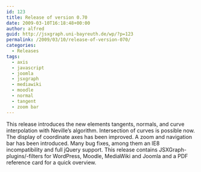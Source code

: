 ```yaml
---
id: 123
title: Release of version 0.70
date: 2009-03-10T16:18:48+00:00
author: alfred
guid: http://jsxgraph.uni-bayreuth.de/wp/?p=123
permalink: /2009/03/10/release-of-version-070/
categories:
  - Releases
tags:
  - axis
  - javascript
  - joomla
  - jsxgraph
  - mediawiki
  - moodle
  - normal
  - tangent
  - zoom bar
---
```

This release introduces the new elements tangents, normals, and curve interpolation with Neville&#8217;s algorithm. Intersection of curves is possible now. The display of coordinate axes has been improved. A zoom and navigation bar has been introduced. Many bug fixes, among them an IE8 incompatibility and full jQuery support. This release contains JSXGraph-plugins/-filters for WordPress, Moodle, MediaWiki and Joomla and a PDF reference card for a quick overview.